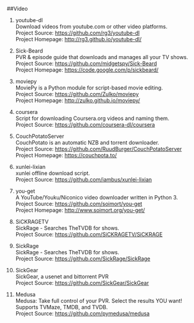 ##Video

1. youtube-dl  
Download videos from youtube.com or other video platforms.  
Project Source: https://github.com/rg3/youtube-dl  
Project Homepage: http://rg3.github.io/youtube-dl/

1. Sick-Beard  
PVR & episode guide that downloads and manages all your TV shows.  
Project Source: https://github.com/midgetspy/Sick-Beard  
Project Homepage: https://code.google.com/p/sickbeard/

1. moviepy   
MoviePy is a Python module for script-based movie editing.  
Project Source: https://github.com/Zulko/moviepy  
Project Homepage: http://zulko.github.io/moviepy/

1. coursera  
Script for downloading Coursera.org videos and naming them.  
Project Source: https://github.com/coursera-dl/coursera  

1. CouchPotatoServer  
CouchPotato is an automatic NZB and torrent downloader.  
Project Source: https://github.com/RuudBurger/CouchPotatoServer  
Project Homepage: https://couchpota.to/

1. xunlei-lixian  
xunlei offline download script.  
Project Source: https://github.com/iambus/xunlei-lixian   

1. you-get   
A YouTube/Youku/Niconico video downloader written in Python 3.   
Project Source: https://github.com/soimort/you-get   
Project Homepage: http://www.soimort.org/you-get/   

1. SiCKRAGETV  
SickRage - Searches TheTVDB for shows.    
Project Source: https://github.com/SiCKRAGETV/SiCKRAGE

1. SickRage  
SickRage - Searches TheTVDB for shows.    
Project Source: https://github.com/SickRage/SickRage

1. SickGear  
SickGear, a usenet and bittorrent PVR  
Project Source: https://github.com/SickGear/SickGear

1. Medusa  
Medusa: Take full control of your PVR.  Select the results YOU want! Supports TVMaze, TMDB, and TVDB.  
Project Source: https://github.com/pymedusa/medusa
